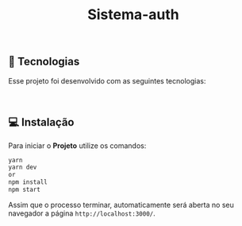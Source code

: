 <h1 align="center">
     Sistema-auth
</h1>

<br>

## :rocket: Tecnologias

Esse projeto foi desenvolvido com as seguintes tecnologias:


<br>

## 💻 Instalação

Para iniciar o **Projeto** utilize os comandos:

```bash
yarn
yarn dev
or
npm install
npm start
```
Assim que o processo terminar, automaticamente será aberta no seu navegador a página `http://localhost:3000/`.
